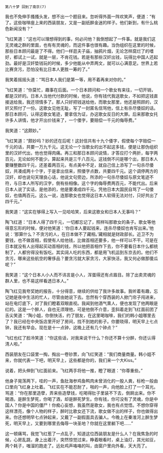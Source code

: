     第八十梦 回到了南京(7) 

   我也不免伸手搔搔头发，想不出一个题目来。忽听得外面一阵欢笑声，便道：“有了。这些咖啡座上来的西装朋友，又是一副纸醉金迷的样子。他们新到，有什么桃色新闻没有？”

   飞红笑道：“这也可以理想得到的事，何必问他？我倒想起了一件事。就是我们这无灵魂之群的里面，也有有灵魂的，而这件事也很有趣。当伪组织在这里的时候，那些日本顾问最是了不得。他们一样逛夫子庙，抽鸦片烟，无论怎样腐烂了的嗜好，都试上一试，就是一层，不肯花钱。若是有那些汉奸出钱，玩得比中国人还起劲。最好是汉奸垫钱玩的时候，多少他能从中弄两文，就可以心满意足。世界上若比赛贪污，恐怕没有比日本人更胜一筹的了。”

   我笑着摇摇头道：“骂日本人我们是第一等，用不着再来对你的。”

   飞红笑道：“你莫忙，趣事在后面。一个日本顾问和一个歌女有来往，一切开销，都是汉奸的。日本人当他代付款的时候，他说，你有钱代我送歌女，不如把这钱直接送给我，我还领情多了。那人只好把钱送给他，而歌女那里，他还是照顾的，汉奸又照付了一份。这歌女见他无耻，写了一封匿名信骂他，信上有杀尽倭奴的话。那日本顾问，认得这歌女笔迹，要拿信为证，办这歌女反日的大罪。后来那歌女托许多人讲情，他才开出价钱来了，一个倭字，要赔偿一千元的侮辱费。”

   我笑道：“这颇妙。”

   飞红笑道：“颇妙吗？妙的还在后呢！这封信共有十九个倭字，假使每个字赔偿一千元的话，共要一万九千元。这无论一个当歌女的出不起这多钱，便是让那伪组织里的汉奸代出，他也觉得肉痛。再三和那日本顾问说情，才答应打个两折，每字两百元，无论如何不能少。算起来共是三千八百元。这钱倒不问是哪个出，那日本人要赚整数四千元，还差着两百元，有点美中不足，就自己信上添写了一句杀尽倭奴，共凑成两十个字，于是拿出信来，照倭字点数，共要四千元。这个调停两方的汉奸，却也说句天理良心话，他说文句旁边，所添的一句杀尽倭奴与原文笔迹不符，与日本人所写的汉字，倒有些相像。这个字的侮辱费两百元，不能代出。后来日本人说了实话，是他添的，他是要凑成四千元。凭他日本大国民自骂了一句倭奴，也值两百元。这么一说，连那歌女也觉得这日本人软得无法对付，只好共出了四千元。”

   我笑道：“这实在够得上写入一见哈哈笑，后来这歌女和日本人无事吗？”

   陶飞红道：“日本人得了四千元，一切都忘记了，照样叫那歌女的条子。歌女等他得意忘形的时候，便对他笑道：‘你日本人要起钱来，连杀尽倭奴也肯写出来。’他说：‘那算什么？不贪污的人，在日本做不了藏相。’藏相就是财政部长。近卫不为要钱，也不做首相，假使有人给他钱，比做首相还要多，他一样可以不干。可是在日本就没有人出得起买动首相的钱，所以他把首相作下去，你不要看日本什么都统制了，人都穷得没有饭吃。其实阔人吃的东西，都是用飞机运到东京去的。他们不贪污，哪来这些航空的奢侈品？要贪污就大家贪污，大家快活，我又何必做那傻瓜呢？”

   我笑道：“这个日本人小人而不讳言是小人，浑蛋得还有点眉目。除了出卖灵魂的群人里，也不易这样看透日本人。”

   陶飞红见我夸奖她的报告，十分得意，继续的供给了我许多故事。我听着有趣，忘记她是夜中生活的忙人，尽管由她说下去。忽然有个穿西装的人掀门帘子闯进来，站在电灯底下，对了我们瞪着双眼直视。我闻到他酒气熏人，便也发现了他两眼是红的。这是一个醉人，自也无须理他，可是他倒不介意，歪斜着走到飞红面前团了舌尖笑道：“陶小姐，你倒快活，约了朋友，在这里喝咖啡，我们的韩小姐哪里去了？我已经在中央饭店里开好了房间，找不到她的影子。你要晓得，明天早上七点钟，我还有早会。现在是十一点钟，这晚上还有几个钟点？”

   飞红也红了脸冷笑道：“你这些话，对我来说干什么？你还不算十分醉，你还认得清人啦。”

   西装朋友在口袋里一掏，掏出一卷钞票，向飞红笑道：“我们商量商量。韩小姐不来，你就代表一下吧，明天早上，这些都是你的，我们来一个大Kiss。”

   说着，把头伸到飞红面前来。飞红两手将他一推，瞪了眼道：“你尊重些。”

   他身子晃荡两下，哇的一声，鱼肚海参鸡鱼鸭肉未曾消化的一股人粪，标枪一般由口里向飞红身上吐着。飞红实在不能忍耐了，啪的一声，向他脸上打了一个耳光。骂道：“你在那里造孽，弄来些造孽钱，吃喝得肚子里装不下去，倒屙出来。你不喝酒，是醉生梦死，你喝了酒，却是醉死梦生。你有钱，你可没有了灵魂，你是中国人？你是中国的僵尸！你痴心妄想，我虽然是歌女，我也有点觉悟。不想你穿得这样漂亮，像个人物的样子，醉时比歌女还下流，歌女做不出的样子，你也做得出来。你还想明早七点钟起来，又戴了一副假面具去骗人。今晚上在秦淮河上醉生梦死，明天早上，又要到哪里去侮辱一块圣地？你就在这里躺下吧……”

   这一顿痛骂，我觉飞红惹了一点乱子，知道这位西装朋友是什么人？在我焦急的时候，心房乱跳，身上出着汗，突然惊觉过来，睁着眼看时，桌上油灯，其光如豆，两个耗子，嗤溜的跑走了。远处鸡声咯咯的叫，由窗户里向外看，天大亮了。

